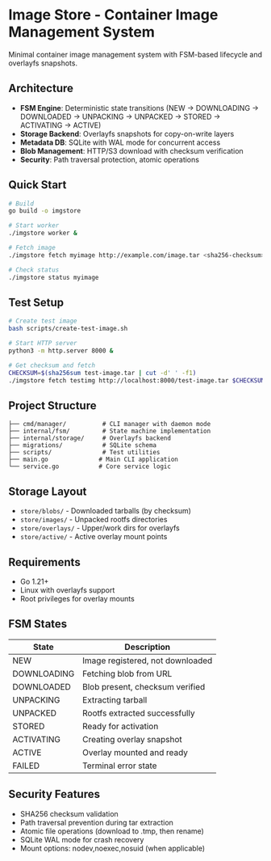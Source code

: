 # Image Store - Container Image Management System

Minimal container image management system with FSM-based lifecycle and overlayfs snapshots.

## Architecture

- **FSM Engine**: Deterministic state transitions (NEW → DOWNLOADING → DOWNLOADED → UNPACKING → UNPACKED → STORED → ACTIVATING → ACTIVE)
- **Storage Backend**: Overlayfs snapshots for copy-on-write layers
- **Metadata DB**: SQLite with WAL mode for concurrent access
- **Blob Management**: HTTP/S3 download with checksum verification
- **Security**: Path traversal protection, atomic operations

## Quick Start

```bash
# Build
go build -o imgstore

# Start worker
./imgstore worker &

# Fetch image
./imgstore fetch myimage http://example.com/image.tar <sha256-checksum>

# Check status
./imgstore status myimage
```

## Test Setup

```bash
# Create test image
bash scripts/create-test-image.sh

# Start HTTP server
python3 -m http.server 8000 &

# Get checksum and fetch
CHECKSUM=$(sha256sum test-image.tar | cut -d' ' -f1)
./imgstore fetch testimg http://localhost:8000/test-image.tar $CHECKSUM
```

## Project Structure

```
├── cmd/manager/          # CLI manager with daemon mode
├── internal/fsm/         # State machine implementation
├── internal/storage/     # Overlayfs backend
├── migrations/           # SQLite schema
├── scripts/              # Test utilities
├── main.go              # Main CLI application
└── service.go           # Core service logic
```

## Storage Layout

- `store/blobs/` - Downloaded tarballs (by checksum)
- `store/images/` - Unpacked rootfs directories
- `store/overlays/` - Upper/work dirs for overlayfs
- `store/active/` - Active overlay mount points

## Requirements

- Go 1.21+
- Linux with overlayfs support
- Root privileges for overlay mounts

## FSM States

| State | Description |
|-------|-------------|
| NEW | Image registered, not downloaded |
| DOWNLOADING | Fetching blob from URL |
| DOWNLOADED | Blob present, checksum verified |
| UNPACKING | Extracting tarball |
| UNPACKED | Rootfs extracted successfully |
| STORED | Ready for activation |
| ACTIVATING | Creating overlay snapshot |
| ACTIVE | Overlay mounted and ready |
| FAILED | Terminal error state |

## Security Features

- SHA256 checksum validation
- Path traversal prevention during tar extraction
- Atomic file operations (download to .tmp, then rename)
- SQLite WAL mode for crash recovery
- Mount options: nodev,noexec,nosuid (when applicable)